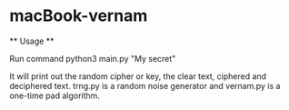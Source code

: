 # macBook-vernam

** Usage **

Run command python3 main.py "My secret"

It will print out the random cipher or key, the clear text, ciphered and deciphered text.
trng.py is a random noise generator and vernam.py is a one-time pad algorithm.
 
